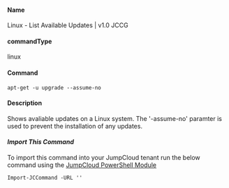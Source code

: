 #### Name

Linux - List Available Updates | v1.0 JCCG

#### commandType

linux

#### Command

```
apt-get -u upgrade --assume-no
```

#### Description

Shows avaliable updates on a Linux system. The '-assume-no' paramter is used to prevent the installation of any updates.

#### *Import This Command*

To import this command into your JumpCloud tenant run the below command using the [JumpCloud PowerShell Module](https://github.com/TheJumpCloud/support/wiki/Installing-the-JumpCloud-PowerShell-Module)

```
Import-JCCommand -URL ''
```
